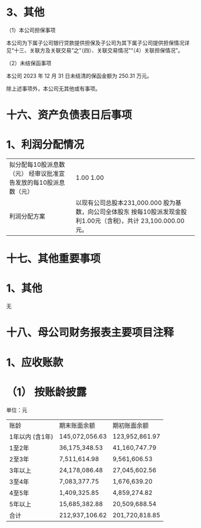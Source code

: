 # 3、其他  

（1）本公司担保事项  

本公司为下属子公司银行贷款提供担保及子公司为其下属子公司提供担保情况详见“十三、关联方及关联交易”之“（四）、关联交易情况”“（4）关联担保情况”。  

（2）未结保函事项  

本公司 2023 年 12 月 31 日未结清的保函金额为 250.31 万元。  

除上述事项外，本公司无其他或有事项。  

# 十六、资产负债表日后事项  

# 1、利润分配情况  

<html><body><table><tr><td>拟分配每10股派息数（元） 经审议批准宣告发放的每10股派息数（元）</td><td>1.00 1.00</td></tr><tr><td>利润分配方案</td><td>以现有公司总股本231,000.000 股为基数，向公司全体股东 按每10股派发现金股利1.00元（含税)，共计 23,100.000.00元。</td></tr></table></body></html>  

# 十七、其他重要事项  

# 1、其他  

无  

# 十八、母公司财务报表主要项目注释  

# 1、应收账款  

# （1） 按账龄披露  

单位：元  


<html><body><table><tr><td>账龄</td><td>期末账面余额</td><td>期初账面余额</td></tr><tr><td>1年以内 (含1年)</td><td>145,072,056.63</td><td>123,952,861.97</td></tr><tr><td>1至2年</td><td>36,175,348.53</td><td>41,160,747.79</td></tr><tr><td>2至3年</td><td>7,511,614.98</td><td>9,561,606.53</td></tr><tr><td>3年以上</td><td>24,178,086.48</td><td>27,045,602.56</td></tr><tr><td>3至4年</td><td>7,083,377.75</td><td>1,676,639.20</td></tr><tr><td>4至5年</td><td>1,409,325.85</td><td>4,859,274.82</td></tr><tr><td>5年以上</td><td>15,685,382.88</td><td>20,509,688.54</td></tr><tr><td>合计</td><td>212,937,106.62</td><td>201,720,818.85</td></tr></table></body></html>  